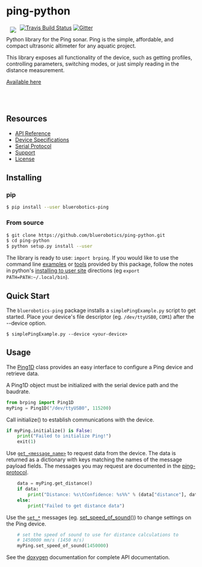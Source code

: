 # ping-python

<a href="https://bluerobotics.com">
<img src="https://avatars2.githubusercontent.com/u/7120633?v=3&s=200" align="left" hspace="10" vspace="6">
</a>

[![Travis Build Status](https://travis-ci.org/bluerobotics/ping-python.svg?branch=master)](https://travis-ci.org/bluerobotics/ping-python)
[![Gitter](https://img.shields.io/badge/gitter-online-green.svg)](https://gitter.im/bluerobotics/discussion/)

Python library for the Ping sonar. Ping is the simple, affordable, and compact ultrasonic altimeter for any aquatic project.

This library exposes all functionality of the device, such as getting profiles, controlling parameters, switching modes, or just simply reading in the distance measurement.

[Available here](https://www.bluerobotics.com/store/sensors-sonars-cameras/sonar/ping-sonar-r2-rp/)

<br/>
<br/>

## Resources

* [API Reference](https://docs.bluerobotics.com/ping-python/)
* [Device Specifications](https://www.bluerobotics.com/)
* [Serial Protocol](https://github.com/bluerobotics/ping-protocol)
* [Support](https://docs.bluerobotics.com)
* [License](https://github.com/bluerobotics/ping-python/blob/master/LICENSE)


## Installing

### pip

```sh
$ pip install --user bluerobotics-ping
```

### From source

```sh
$ git clone https://github.com/bluerobotics/ping-python.git
$ cd ping-python
$ python setup.py install --user
```

The library is ready to use: `import brping`. If you would like to use the command line [examples](/examples) or [tools](/tools) provided by this package, follow the notes in python's [installing to user site](https://packaging.python.org/tutorials/installing-packages/#installing-to-the-user-site) directions (eg `export PATH=PATH:~/.local/bin`).

## Quick Start

The `bluerobotics-ping` package installs a `simplePingExample.py` script to get started. Place your device's file descriptor (eg. `/dev/ttyUSB0`, `COM1`) after the --device option.

`$ simplePingExample.py --device <your-device>`

## Usage

The [Ping1D](https://docs.bluerobotics.com/ping-python/classPing_1_1Ping1D_1_1Ping1D.html) class provides an easy interface to configure a Ping device and retrieve data.

A Ping1D object must be initialized with the serial device path and the baudrate.

```py
from brping import Ping1D
myPing = Ping1D("/dev/ttyUSB0", 115200)
```

Call initialize() to establish communications with the device.

```py
if myPing.initialize() is False:
    print("Failed to initialize Ping!")
    exit(1)
```

Use [`get_<message_name>`](https://github.com/bluerobotics/ping-protocol#get) to request data from the device. The data is returned as a dictionary with keys matching the names of the message payload fields. The messages you may request are documented in the [ping-protocol](https://github.com/bluerobotics/ping-protocol).

```py
    data = myPing.get_distance()
    if data:
        print("Distance: %s\tConfidence: %s%%" % (data["distance"], data["confidence"]))
    else:
        print("Failed to get distance data")
```

Use the [`set_*`](https://github.com/bluerobotics/ping-protocol#set) messages (eg. [set_speed_of_sound()](https://docs.bluerobotics.com/ping-python/classPing_1_1Ping1D_1_1Ping1D.html#a79a3931e5564644187198ad2063e5ed9)) to change settings on the Ping device.

```py
    # set the speed of sound to use for distance calculations to
    # 1450000 mm/s (1450 m/s)
    myPing.set_speed_of_sound(1450000)
```

See the [doxygen](https://docs.bluerobotics.com/ping-python/) documentation for complete API documentation.
